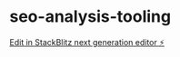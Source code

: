 # seo-analysis-tooling

[Edit in StackBlitz next generation editor ⚡️](https://stackblitz.com/~/github.com/pwatsonwailes/seo-analysis-tooling)